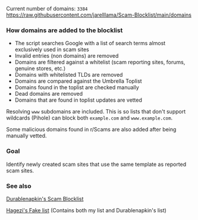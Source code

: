 Current number of domains: `3384`
https://raw.githubusercontent.com/jarelllama/Scam-Blocklist/main/domains

### How domains are added to the blocklist

- The script searches Google with a list of search terms almost exclusively used in scam sites
- Invalid entries (non domains) are removed
- Domains are filtered against a whitelist (scam reporting sites, forums, genuine stores, etc.)
- Domains with whitelisted TLDs are removed
- Domains are compared against the Umbrella Toplist
- Domains found in the toplist are checked manually
- Dead domains are removed
- Domains that are found in toplist updates are vetted

Resolving `www` subdomains are included. This is so lists that don't support wildcards (Pihole) can block both `example.com` and `www.example.com`.

Some malicious domains found in r/Scams are also added after being manually vetted.

### Goal

Identify newly created scam sites that use the same template as reported scam sites.

### See also

[Durablenapkin's Scam Blocklist](https://github.com/durablenapkin/scamblocklist)

[Hagezi's Fake list](https://github.com/hagezi/dns-blocklists#fake) (Contains both my list and Durablenapkin's list)
